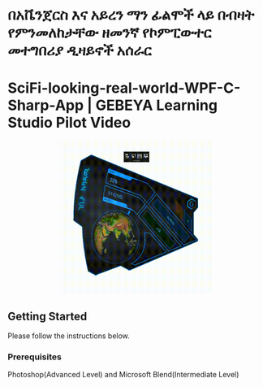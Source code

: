 # በአቬንጀርስ እና አይረን ማን ፊልሞች ላይ በብዛት የምንመለከታቸው ዘመንኛ የኮምፒውተር መተግበሪያ ዲዛይኖች አሰራር
# SciFi-looking-real-world-WPF-C-Sharp-App | GEBEYA Learning Studio Pilot Video

<p align="center">
  <img width="300" height="300" src="https://github.com/DaniDPX/SciFi-looking-real-world-WPF-C-Sharp-App/blob/master/Animated%20Snapshot.gif">
</p>

## Getting Started

Please follow the instructions below.

### Prerequisites

Photoshop(Advanced Level) and Microsoft Blend(Intermediate Level)
